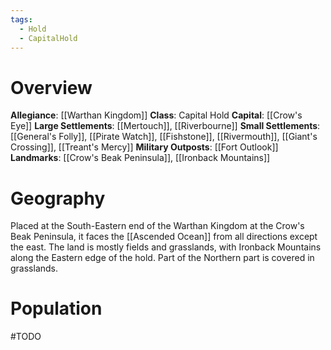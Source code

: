 ```yaml
---
tags:
  - Hold
  - CapitalHold
---
```

# Overview
**Allegiance**: [[Warthan Kingdom]]
**Class**: Capital Hold
**Capital**: [[Crow's Eye]]
**Large Settlements**: [[Mertouch]], [[Riverbourne]]
**Small Settlements**: [[General's Folly]], [[Pirate Watch]], [[Fishstone]], [[Rivermouth]], [[Giant's Crossing]], [[Treant's Mercy]]
**Military Outposts**: [[Fort Outlook]]
**Landmarks**: [[Crow's Beak Peninsula]], [[Ironback Mountains]]
# Geography
Placed at the South-Eastern end of the Warthan Kingdom at the Crow's Beak Peninsula, it faces the [[Ascended Ocean]] from all directions except the east.
The land is mostly fields and grasslands, with Ironback Mountains along the Eastern edge of the hold. Part of the Northern part is covered in grasslands.
# Population
#TODO 